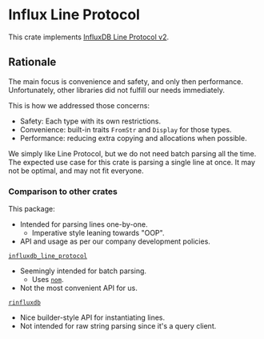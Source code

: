 # Influx Line Protocol

This crate implements
[InfluxDB Line Protocol v2](https://docs.influxdata.com/influxdb/v2/reference/syntax/line-protocol).

## Rationale

The main focus is convenience and safety, and only then performance.
Unfortunately, other libraries did not fulfill our needs immediately.

This is how we addressed those concerns:

- Safety: Each type with its own restrictions.
- Convenience: built-in traits `FromStr` and `Display` for those types.
- Performance: reducing extra copying and allocations when possible.

We simply like Line Protocol, but we do not need batch parsing all the time.
The expected use case for this crate is parsing a single line at once.
It may not be optimal, and may not fit everyone.

### Comparison to other crates

This package:

- Intended for parsing lines one-by-one.
  - Imperative style leaning towards "OOP".
- API and usage as per our company development policies.

[`influxdb_line_protocol`](https://docs.rs/influxdb-line-protocol/latest/influxdb_line_protocol/)

- Seemingly intended for batch parsing.
  - Uses [`nom`](https://crates.io/crates/nom).
- Not the most convenient API for us.

[`rinfluxdb`](https://docs.rs/rinfluxdb/latest/rinfluxdb/index.html)

- Nice builder-style API for instantiating lines.
- Not intended for raw string parsing since it's a query client.
